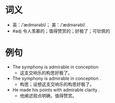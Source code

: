 # 词义
- 英：/ˈædmərəbl/； 美：/ˈædmərəbl/
- #adj 令人羡慕的；值得赞赏的；好极了；可钦佩的
# 例句
- The symphony is admirable in conception
	- 这支交响乐的构思好极了。
- The symphony is admirable in conception .
	- 构思；设想这支交响乐的构思好极了。
- He made his points with admirable clarity .
	- 他阐述观点明确，值得赞赏。
